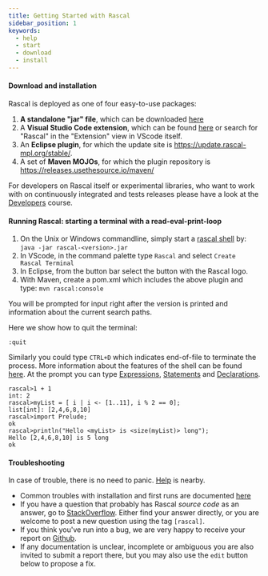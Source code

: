 ```yaml
---
title: Getting Started with Rascal
sidebar_position: 1
keywords:
  - help
  - start
  - download
  - install
---
```


#### Download and installation

Rascal is deployed as one of four easy-to-use packages:
1. **A standalone "jar" file**, which can be downloaded [here](https://update.rascal-mpl.org/console/rascal-shell-stable.jar)
2. A **Visual Studio Code extension**, which can be found [here](https://marketplace.visualstudio.com/items?itemName=usethesource.rascalmpl) or search for "Rascal" in the "Extension" view in VScode itself.
3. An **Eclipse plugin**, for which the update site is <https://update.rascal-mpl.org/stable/>.
4. A set of **Maven MOJOs**, for which the plugin repository is <https://releases.usethesource.io/maven/>

For developers on Rascal itself or experimental libraries, who want to work with on continuously integrated and tests releases please have a look at the [Developers](../Developers/index.md) course.

#### Running Rascal: starting a terminal with a read-eval-print-loop

1. On the Unix or Windows commandline, simply start a [rascal shell](../RascalShell/index.md) by: `java -jar rascal-<version>.jar`
2. In VScode, in the command palette type `Rascal` and select `Create Rascal Terminal`
3. In Eclipse, from the button bar select the button with the Rascal logo.
4. With Maven, create a pom.xml which includes the above plugin and type: `mvn rascal:console`

You will be prompted for input right after the version is printed and information about the current search paths. 

Here we show how to quit the terminal:
```rascal
:quit
```

Similarly you could type `CTRL+D` which indicates end-of-file to terminate the process. More information 
about the features of the shell can be found [here](../RascalShell/index.md). At the prompt you can type [Expressions](../Rascal/Expressions/index.md), [Statements](../Rascal/Statements/index.md) and [Declarations](../Rascal/Declarations/index.md).


```rascal-shell 
rascal>1 + 1
int: 2
rascal>myList = [ i | i <- [1..11], i % 2 == 0];
list[int]: [2,4,6,8,10]
rascal>import Prelude;
ok
rascal>println("Hello <myList> is <size(myList)> long");
Hello [2,4,6,8,10] is 5 long
ok
```

#### Troubleshooting

In case of trouble, there is no need to panic. [Help](../GettingHelp/index.md) is nearby.

* Common troubles with installation and first runs are documented [here](../GettingStarted/Troubleshooting/index.md)
* If you have a question that probably has Rascal _source code_ as an answer, go to [StackOverflow](http://stackoverflow.com/questions/tagged/rascal). Either find your answer directly, or you are welcome to post a new question using the tag `[rascal]`.
* If you think you've run into a bug, we are very happy to receive your report on [Github](http://github.com/usethesource/rascal/issues). 
* If any documentation is unclear, incomplete or ambiguous you are also invited to submit a report there, but you may also use the `edit` button below to propose a fix.


